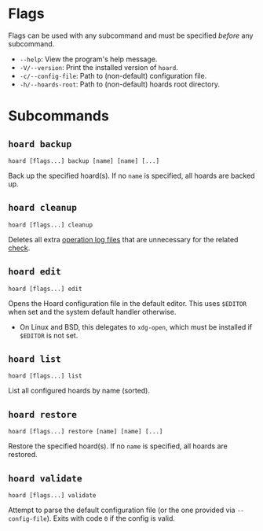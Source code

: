 # Flags

Flags can be used with any subcommand and must be specified *before* any subcommand.

- `--help`: View the program's help message.
- `-V/--version`: Print the installed version of `hoard`.
- `-c/--config-file`: Path to (non-default) configuration file.
- `-h/--hoards-root`: Path to (non-default) hoards root directory.

# Subcommands

## `hoard backup`

```
hoard [flags...] backup [name] [name] [...]
``` 

Back up the specified hoard(s). If no `name` is specified, all hoards are backed up.

## `hoard cleanup`

```
hoard [flags...] cleanup
```

Deletes all extra [operation log files](../file-locations.md#history-files)
that are unnecessary for the related [check](./checks.md#remote-operations).

## `hoard edit`

```
hoard [flags...] edit
```

Opens the Hoard configuration file in the default editor. This uses `$EDITOR` when set and
the system default handler otherwise.

- On Linux and BSD, this delegates to `xdg-open`, which must be installed if `$EDITOR` is not set.

## `hoard list`

```
hoard [flags...] list
```

List all configured hoards by name (sorted).

## `hoard restore`

```
hoard [flags...] restore [name] [name] [...]
```

Restore the specified hoard(s). If no `name` is specified, all hoards are restored.

## `hoard validate`

```
hoard [flags...] validate
```
Attempt to parse the default configuration file (or the one provided via `--config-file`).
Exits with code `0` if the config is valid.

